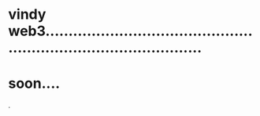 # vindy web3.......................................................................................
# soon....
.
